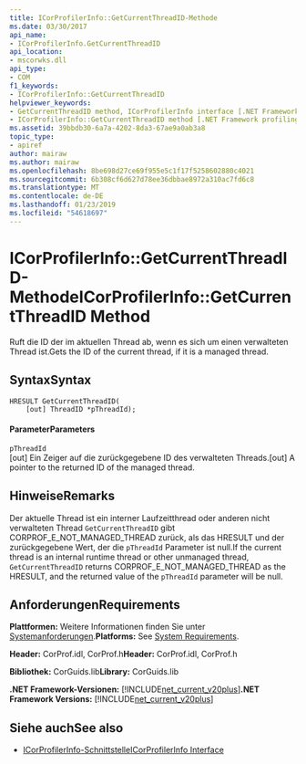 ```yaml
---
title: ICorProfilerInfo::GetCurrentThreadID-Methode
ms.date: 03/30/2017
api_name:
- ICorProfilerInfo.GetCurrentThreadID
api_location:
- mscorwks.dll
api_type:
- COM
f1_keywords:
- ICorProfilerInfo::GetCurrentThreadID
helpviewer_keywords:
- GetCurrentThreadID method, ICorProfilerInfo interface [.NET Framework profiling]
- ICorProfilerInfo::GetCurrentThreadID method [.NET Framework profiling]
ms.assetid: 39bbdb30-6a7a-4202-8da3-67ae9a0ab3a8
topic_type:
- apiref
author: mairaw
ms.author: mairaw
ms.openlocfilehash: 8be698d27ce69f955e5c1f17f5258602880c4021
ms.sourcegitcommit: 6b308cf6d627d78ee36dbbae8972a310ac7fd6c8
ms.translationtype: MT
ms.contentlocale: de-DE
ms.lasthandoff: 01/23/2019
ms.locfileid: "54618697"
---
```

# <a name="icorprofilerinfogetcurrentthreadid-method"></a><span data-ttu-id="da823-102">ICorProfilerInfo::GetCurrentThreadID-Methode</span><span class="sxs-lookup"><span data-stu-id="da823-102">ICorProfilerInfo::GetCurrentThreadID Method</span></span>
<span data-ttu-id="da823-103">Ruft die ID der im aktuellen Thread ab, wenn es sich um einen verwalteten Thread ist.</span><span class="sxs-lookup"><span data-stu-id="da823-103">Gets the ID of the current thread, if it is a managed thread.</span></span>  
  
## <a name="syntax"></a><span data-ttu-id="da823-104">Syntax</span><span class="sxs-lookup"><span data-stu-id="da823-104">Syntax</span></span>  
  
```  
HRESULT GetCurrentThreadID(  
    [out] ThreadID *pThreadId);  
```  
  
#### <a name="parameters"></a><span data-ttu-id="da823-105">Parameter</span><span class="sxs-lookup"><span data-stu-id="da823-105">Parameters</span></span>  
 `pThreadId`  
 <span data-ttu-id="da823-106">[out] Ein Zeiger auf die zurückgegebene ID des verwalteten Threads.</span><span class="sxs-lookup"><span data-stu-id="da823-106">[out] A pointer to the returned ID of the managed thread.</span></span>  
  
## <a name="remarks"></a><span data-ttu-id="da823-107">Hinweise</span><span class="sxs-lookup"><span data-stu-id="da823-107">Remarks</span></span>  
 <span data-ttu-id="da823-108">Der aktuelle Thread ist ein interner Laufzeitthread oder anderen nicht verwalteten Thread `GetCurrentThreadID` gibt CORPROF_E_NOT_MANAGED_THREAD zurück, als das HRESULT und der zurückgegebene Wert, der die `pThreadId` Parameter ist null.</span><span class="sxs-lookup"><span data-stu-id="da823-108">If the current thread is an internal runtime thread or other unmanaged thread, `GetCurrentThreadID` returns CORPROF_E_NOT_MANAGED_THREAD as the HRESULT, and the returned value of the `pThreadId` parameter will be null.</span></span>  
  
## <a name="requirements"></a><span data-ttu-id="da823-109">Anforderungen</span><span class="sxs-lookup"><span data-stu-id="da823-109">Requirements</span></span>  
 <span data-ttu-id="da823-110">**Plattformen:** Weitere Informationen finden Sie unter [Systemanforderungen](../../../../docs/framework/get-started/system-requirements.md).</span><span class="sxs-lookup"><span data-stu-id="da823-110">**Platforms:** See [System Requirements](../../../../docs/framework/get-started/system-requirements.md).</span></span>  
  
 <span data-ttu-id="da823-111">**Header:** CorProf.idl, CorProf.h</span><span class="sxs-lookup"><span data-stu-id="da823-111">**Header:** CorProf.idl, CorProf.h</span></span>  
  
 <span data-ttu-id="da823-112">**Bibliothek:** CorGuids.lib</span><span class="sxs-lookup"><span data-stu-id="da823-112">**Library:** CorGuids.lib</span></span>  
  
 <span data-ttu-id="da823-113">**.NET Framework-Versionen:** [!INCLUDE[net_current_v20plus](../../../../includes/net-current-v20plus-md.md)]</span><span class="sxs-lookup"><span data-stu-id="da823-113">**.NET Framework Versions:** [!INCLUDE[net_current_v20plus](../../../../includes/net-current-v20plus-md.md)]</span></span>  
  
## <a name="see-also"></a><span data-ttu-id="da823-114">Siehe auch</span><span class="sxs-lookup"><span data-stu-id="da823-114">See also</span></span>
- [<span data-ttu-id="da823-115">ICorProfilerInfo-Schnittstelle</span><span class="sxs-lookup"><span data-stu-id="da823-115">ICorProfilerInfo Interface</span></span>](../../../../docs/framework/unmanaged-api/profiling/icorprofilerinfo-interface.md)
